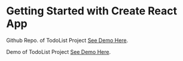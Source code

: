 # Getting Started with Create React App

Github Repo. of TodoList Project [See Demo Here](https://github.com/Deepakgauttam/Todo-List-React-Redux).

Demo of TodoList Project [See Demo Here](demo_url).